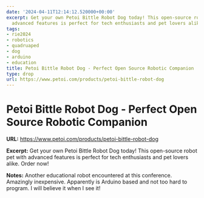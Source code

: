```yaml
---
date: '2024-04-11T12:14:12.520000+00:00'
excerpt: Get your own Petoi Bittle Robot Dog today! This open-source robot pet with
  advanced features is perfect for tech enthusiasts and pet lovers alike. Order now!
tags:
- rie2024
- robotics
- quadruaped
- dog
- arduino
- education
title: Petoi Bittle Robot Dog - Perfect Open Source Robotic Companion
type: drop
url: https://www.petoi.com/products/petoi-bittle-robot-dog
---
```


# Petoi Bittle Robot Dog - Perfect Open Source Robotic Companion

**URL:** https://www.petoi.com/products/petoi-bittle-robot-dog

**Excerpt:** Get your own Petoi Bittle Robot Dog today! This open-source robot pet with advanced features is perfect for tech enthusiasts and pet lovers alike. Order now!

**Notes:**
Another educational robot encountered at this conference. Amazingly inexpensive. Apparently is Arduino based and not too hard to program. I will believe it when I see it!

